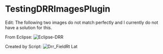 # TestingDRRImagesPlugin


Edit: The following two images do not match perfectly and I currently do not have a solution for this.

From Eclipse:
![Eclipse-DRR](https://user-images.githubusercontent.com/83466075/173869646-4c1d9711-327c-41f3-85ae-c0732d2b8508.PNG)

Created by Script:
![Drr_FieldRt Lat](https://user-images.githubusercontent.com/83466075/173869742-04d4352d-3f48-49ab-a193-5dfdf2f064aa.png)
